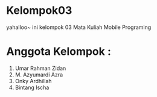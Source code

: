 # Kelompok03
yahalloo~ ini kelompok 03 Mata Kuliah Mobile Programing

# Anggota Kelompok : 
1. Umar Rahman Zidan
2. M. Azyumardi Azra
3. Onky Ardhillah
4. Bintang Ischa 

~~~~~
